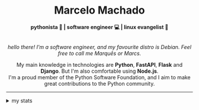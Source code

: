 <h1 align="center"> Marcelo Machado </h1>
    
<div align="center">
<b>pythonista 🐍 | software engineer 💻 | linux evangelist 🐧</b>
<br>
<br>

<i>hello there! I'm a software engineer, and my favourite distro is Debian. Feel free to call me Marquês or Marcs.</i>

<p>

My main knowledge in technologies are **Python**, **FastAPI**, **Flask** and **Django**. But I'm also comfortable using **Node.js**. <br/>
I'm a proud member of the Python Software Foundation, and I aim to make great contributions to the Python community.
</p>

</div>

---

<details closed>    
<summary>my stats</summary>

<!--START_SECTION:waka-->
**I'm a Night 🦉** 

```text
🌞 Morning    23 commits     ██░░░░░░░░░░░░░░░░░░░░░░░   8.95% 
🌆 Daytime    97 commits     █████████░░░░░░░░░░░░░░░░   37.74% 
🌃 Evening    121 commits    ███████████░░░░░░░░░░░░░░   47.08% 
🌙 Night      16 commits     █░░░░░░░░░░░░░░░░░░░░░░░░   6.23%

```


📊 **This Week I Spent My Time On** 

```text
⌚︎ Time Zone: America/Sao_Paulo

💬 Programming Languages: 
Python                   15 hrs 18 mins      █████████████████████░░░░   83.74% 
Markdown                 1 hr 27 mins        ██░░░░░░░░░░░░░░░░░░░░░░░   7.93% 
TOML                     20 mins             ░░░░░░░░░░░░░░░░░░░░░░░░░   1.84% 
Bash                     16 mins             ░░░░░░░░░░░░░░░░░░░░░░░░░   1.54% 
YAML                     15 mins             ░░░░░░░░░░░░░░░░░░░░░░░░░   1.39%

🔥 Editors: 
VS Code                  18 hrs 17 mins      █████████████████████████   100.0%

💻 Operating System: 
Windows                  17 hrs 19 mins      ███████████████████████░░   94.76% 
Linux                    57 mins             █░░░░░░░░░░░░░░░░░░░░░░░░   5.24%

```


 Last Updated on 30/04/2024
<!--END_SECTION:waka-->

<!-- <div>
        <a target="_blank" rel="noopener noreferrer" href="https://github.com/mmaachado?tab=repositories"><img src="https://github-readme-stats.vercel.app/api/top-langs/?username=mmaachado&hide=html,css,swift,ruby&langs_count=6&hide_border=true&layout=compact&show_icons=true&line_height=10&theme=transparent&title_color=4a86d1&custom_title=favourite%20languages"
       alt="most used languages" align="right"></a>
     <a target="_blank" rel="noopener noreferrer" href="https://wakatime.com/@mmachado"><img width="400rem" src="https://github-readme-stats.vercel.app/api/wakatime?username=mmachado&theme=transparent&hide_border=true&hide=markdown,html,css,text,other,yaml,json,prolog,dart,docker,xml,gitconfig,TSQL&hide_title=true&line_height=50&langs_count=4&layout=default" alt="wakatime stats" align="left" /></a> 
        

</div>

 <img src="https://raw.githubusercontent.com/MicaelliMedeiros/micaellimedeiros/master/image/computer-illustration.png" min-width="400px" max-width="400px" width="400px" align="right" alt="computer-illustration.png"> -->
<!-- [![Buy me a coffee](https://img.shields.io/badge/Buy%20Me%20a%20Coffee-ffdd00?style=for-the-badge&logo=buy-me-a-coffee&logoColor=black)](https://www.buymeacoffee.com/anticodingclub) -->

</details>
